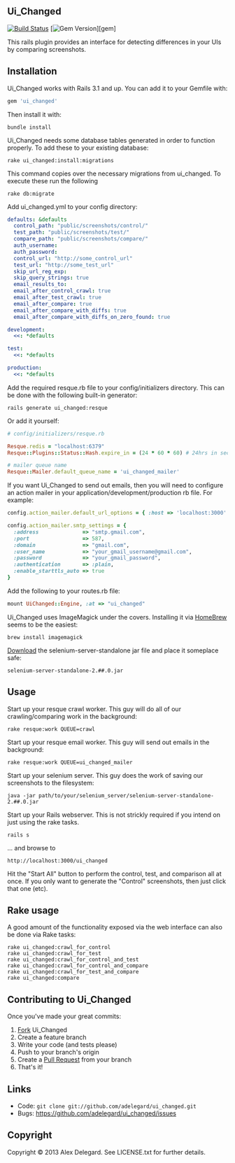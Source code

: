 ## Ui_Changed

[![Build Status](https://secure.travis-ci.org/adelegard/ui_changed.png?branch=master)](http://travis-ci.org/adelegard/ui_changed)
[![Gem Version](https://badge.fury.io/rb/ui_changed.png)][gem]

This rails plugin provides an interface for detecting differences in your UIs by comparing screenshots.

## Installation

Ui_Changed works with Rails 3.1 and up. You can add it to your Gemfile with:

```ruby
gem 'ui_changed'
```

Then install it with:

    bundle install

Ui_Changed needs some database tables generated in order to function properly. To add these to your existing database:

    rake ui_changed:install:migrations

This command copies over the necessary migrations from ui_changed. To execute these run the following

    rake db:migrate
    
Add ui_changed.yml to your config directory:

```yml
defaults: &defaults
  control_path: "public/screenshots/control/"
  test_path: "public/screenshots/test/"
  compare_path: "public/screenshots/compare/"
  auth_username:
  auth_password:
  control_url: "http://some_control_url"
  test_url: "http://some_test_url"
  skip_url_reg_exp:
  skip_query_strings: true
  email_results_to:
  email_after_control_crawl: true
  email_after_test_crawl: true
  email_after_compare: true
  email_after_compare_with_diffs: true
  email_after_compare_with_diffs_on_zero_found: true

development:
  <<: *defaults

test:
  <<: *defaults

production:
  <<: *defaults
```

Add the required resque.rb file to your config/initializers directory. This can be done with the following built-in generator:

    rails generate ui_changed:resque

Or add it yourself:

```ruby
# config/initializers/resque.rb

Resque.redis = "localhost:6379"
Resque::Plugins::Status::Hash.expire_in = (24 * 60 * 60) # 24hrs in seconds

# mailer queue name
Resque::Mailer.default_queue_name = 'ui_changed_mailer'
```

If you want Ui_Changed to send out emails, then you will need to configure an action mailer in your application/development/production rb file. For example:

```ruby
config.action_mailer.default_url_options = { :host => 'localhost:3000' }

config.action_mailer.smtp_settings = {
  :address              => "smtp.gmail.com",
  :port                 => 587,
  :domain               => "gmail.com",
  :user_name            => "your_gmail_username@gmail.com",
  :password             => "your_gmail_password",
  :authentication       => :plain,
  :enable_starttls_auto => true
}

```

Add the following to your routes.rb file:

```ruby
mount UiChanged::Engine, :at => "ui_changed"
```

Ui_Changed uses ImageMagick under the covers. Installing it via [HomeBrew][homebrew] seems to be the easiest:

    brew install imagemagick


[Download][selenium_downloads] the selenium-server-standalone jar file and place it someplace safe:

    selenium-server-standalone-2.##.0.jar

## Usage

Start up your resque crawl worker. This guy will do all of our crawling/comparing work in the background:

    rake resque:work QUEUE=crawl

Start up your resque email worker. This guy will send out emails in the background:

    rake resque:work QUEUE=ui_changed_mailer

Start up your selenium server. This guy does the work of saving our screenshots to the filesystem:

    java -jar path/to/your/selenium_server/selenium-server-standalone-2.##.0.jar

Start up your Rails webserver. This is not strickly required if you intend on just using the rake tasks.

    rails s

... and browse to

    http://localhost:3000/ui_changed

Hit the "Start All" button to perform the control, test, and comparison all at once. If you only want to generate the "Control" screenshots, then just click that one (etc).

## Rake usage

A good amount of the functionality exposed via the web interface can also be done via Rake tasks:

    rake ui_changed:crawl_for_control
    rake ui_changed:crawl_for_test
    rake ui_changed:crawl_for_control_and_test
    rake ui_changed:crawl_for_control_and_compare
    rake ui_changed:crawl_for_test_and_compare
    rake ui_changed:compare

## Contributing to Ui_Changed

Once you've made your great commits:

1. [Fork][forking] Ui_Changed
2. Create a feature branch
3. Write your code (and tests please)
4. Push to your branch's origin
5. Create a [Pull Request][pull requests] from your branch
6. That's it!

## Links

* Code: `git clone git://github.com/adelegard/ui_changed.git`
* Bugs: <https://github.com/adelegard/ui_changed/issues>

## Copyright

Copyright © 2013 Alex Delegard. See LICENSE.txt for
further details.

[forking]: http://help.github.com/forking/
[pull requests]: http://help.github.com/pull-requests/
[selenium_downloads]: http://code.google.com/p/selenium/downloads/list
[homebrew]: http://mxcl.github.com/homebrew/